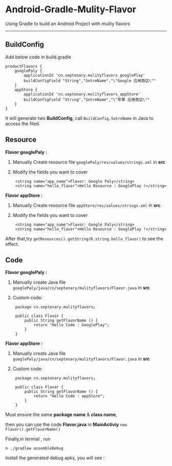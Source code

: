 Android-Gradle-Mulity-Flavor
===
Using Gradle to build an Android Project with mulity flavors

***

BuildConfig
---
Add below code in build.gradle
	
	productFlavors {
   	 	googlePaly {
        	applicationId 'cn.septenary.mulityflavors_googlePlay'
        	buildConfigField "String","SotreName","\"Google 应用商店\""
    	}
    	appStore {
        	applicationId 'cn.septenary.mulityflavors_appStore'
        	buildConfigField "String","SotreName","\"苹果 应用商店\""
    	}
    }

It will generate two **BuildConfig**, call `BuildConfig.SotreName` in Java to access the filed.


Resource
---

**Flavor googlePaly :**

1. Manually Create resource file  `googlePaly/res/values/strings.xml` in **src**
2. Modify the fields you want to cover

	<resources>

    	<string name="app_name">Flavor: Google Paly</string>
    	<string name="hello_flavor">Hello Resource : GooglePlay !</string>

	</resources>

**Flavor appStore :**

1. Manually Create resource file  `appStore/res/values/strings.xml` in **src**
2. Modify the fields you want to cover

	<resources>

    	<string name="app_name">Flavor: Google Paly</string>
    	<string name="hello_flavor">Hello Resource : GooglePlay !</string>

	</resources>
	
After that,try `getResources().getString(R.string.hello_flavor)` to see the effect.


Code
---

**Flavor googlePaly :**

1. Manually create Java file  `googlePaly/java/cn/septenary/mulityflavors/Flavor.java` in **src**
2. Custom code:

		package cn.septenary.mulityflavors;

		public class Flavor {
   			public String getFlavorName () {
        		return "Hello Code : GooglePlay";
    		}
		}


**Flavor appStore :**

1. Manually create Java file  `googlePaly/java/cn/septenary/mulityflavors/Flavor.java` in **src**
2. Custom code:

		package cn.septenary.mulityflavors;

		public class Flavor {
   			public String getFlavorName () {
        		return "Hello Code : appStore";
    		}
		}
		
Must ensure the same **package name** & **class name**, 

then you can use the code **Flavor.java** in **MainActiviy** `new Flavor().getFlavorName()`



Finally,in termial , run 
	
	ᐅ ./gradlew assembleDebug

Install the generated debug apks, you will see :


 
	